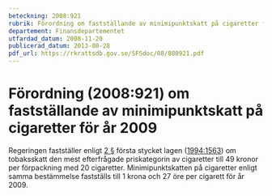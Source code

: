 ```yaml
---
beteckning: 2008:921
rubrik: Förordning om fastställande av minimipunktskatt på cigaretter för år 2009
departement: Finansdepartementet
utfardad_datum: 2008-11-20
publicerad_datum: 2013-08-28
pdf_url: https://rkrattsdb.gov.se/SFSdoc/08/080921.pdf
---
```


# Förordning (2008:921) om fastställande av minimipunktskatt på cigaretter för år 2009

Regeringen fastställer enligt [2 §](#2) första stycket lagen ([1994:1563](https://selex.se/eli/sfs/1994/1563)) om tobaksskatt den mest efterfrågade priskategorin av cigaretter till 49 kronor per förpackning med 20 cigaretter. Minimipunktskatten på cigaretter enligt samma bestämmelse fastställs till 1 krona och 27 öre per cigarett för år 2009.